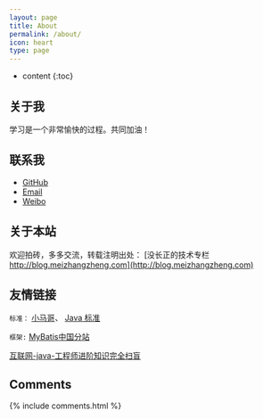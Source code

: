 ```yaml
---
layout: page
title: About
permalink: /about/
icon: heart
type: page
---
```


* content
{:toc}

## 关于我



学习是一个非常愉快的过程。共同加油！


## 联系我

* [GitHub](https://github.com/xsj34567)
* [Email](xsj34567@163.com)
* [Weibo](xsj34567@163.com)

## 关于本站

欢迎拍砖，多多交流，转载注明出处： [没长正的技术专栏 http://blog.meizhangzheng.com](http://blog.meizhangzheng.com)

## 友情链接

`标准：`
[小马哥](https://github.com/mercyblitz/jsr)、
[Java 标准](https://www.jcp.org/en/home/index)


`框架:`
[MyBatis中国分站](http://www.mybatis.cn/)


[互联网-java-工程师进阶知识完全扫盲](https://doocs.github.io/advanced-java/#/?id=%E4%BA%92%E8%81%94%E7%BD%91-java-%E5%B7%A5%E7%A8%8B%E5%B8%88%E8%BF%9B%E9%98%B6%E7%9F%A5%E8%AF%86%E5%AE%8C%E5%85%A8%E6%89%AB%E7%9B%B2)


## Comments

{% include comments.html %}
